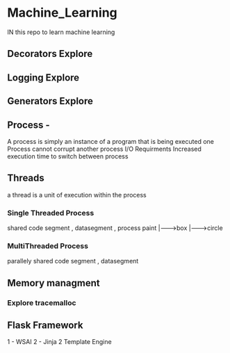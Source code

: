 # Machine_Learning
IN this repo to learn machine learning




## Decorators Explore
## Logging Explore
## Generators Explore

##  Process - 

   A process is simply an instance of a program that is being executed
   one Process cannot corrupt another process
   I/O Requirments
   Increased execution time to switch between process

## Threads
  a thread is a unit of execution within the process
  ### Single Threaded Process 
  shared code segment  , datasegment , process
  paint |--->box
        |--->circle
  ### MultiThreaded Process
  parallely shared code segment , datasegment




## Memory managment
  ### Explore tracemalloc


## Flask Framework
   1 - WSAI
   2 - Jinja 2 Template Engine


